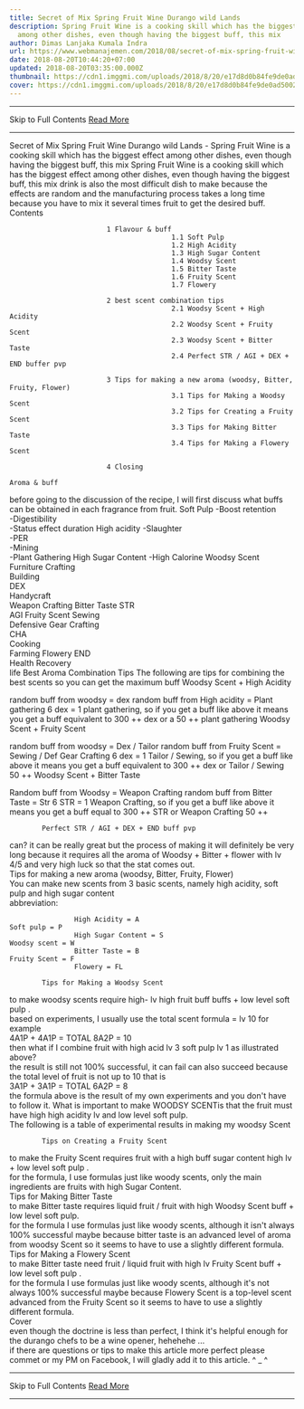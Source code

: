 ```yaml
---
title: Secret of Mix Spring Fruit Wine Durango wild Lands
description: Spring Fruit Wine is a cooking skill which has the biggest effect
  among other dishes, even though having the biggest buff, this mix
author: Dimas Lanjaka Kumala Indra
url: https://www.webmanajemen.com/2018/08/secret-of-mix-spring-fruit-wine-durango.html
date: 2018-08-20T10:44:20+07:00
updated: 2018-08-20T03:35:00.000Z
thumbnail: https://cdn1.imggmi.com/uploads/2018/8/20/e17d8d0b84fe9de0ad5002333f5764f7-full.jpg
cover: https://cdn1.imggmi.com/uploads/2018/8/20/e17d8d0b84fe9de0ad5002333f5764f7-full.jpg
---
```


<hr/> Skip to Full Contents <a href="https://www.webmanajemen.com/2018/08/secret-of-mix-spring-fruit-wine-durango.html" rel="follow" class="button" id="read-more">Read More</a> <hr/> Secret of Mix Spring Fruit Wine Durango wild Lands - Spring Fruit Wine is a cooking skill which has the biggest effect among other dishes, even though having the biggest buff, this mix Spring Fruit Wine is a cooking skill which has the biggest effect among     other dishes, even though having the biggest buff, this mix drink is     also the most difficult dish to make because the effects are random and the     manufacturing process takes a long time because you have to mix it several     times fruit to get the desired buff. 
Contents     

                            1 Flavour & buff                         
                                            1.1 Soft Pulp                                     
                                            1.2 High Acidity                                     
                                            1.3 High Sugar Content                                     
                                            1.4 Woodsy Scent                                     
                                            1.5 Bitter Taste                                     
                                            1.6 Fruity Scent                                     
                                            1.7 Flowery                                     

                            2 best scent combination tips                         
                                            2.1 Woodsy Scent + High Acidity                                     
                                            2.2 Woodsy Scent + Fruity Scent                                     
                                            2.3 Woodsy Scent + Bitter Taste                                     
                                            2.4 Perfect STR / AGI + DEX + END buffer pvp                                     

                            3 Tips for making a new aroma (woodsy, Bitter, Fruity, Flower)                         
                                            3.1 Tips for Making a Woodsy Scent                                     
                                            3.2 Tips for Creating a Fruity Scent                                     
                                            3.3 Tips for Making Bitter Taste                                     
                                            3.4 Tips for Making a Flowery Scent                                     

                            4 Closing                     

    Aroma & buff 
before going to the discussion of the recipe, I will first discuss what     buffs can be obtained in each fragrance from fruit. 
    Soft Pulp 
-Boost retention     
-Digestibility     
-Status effect duration 
    High acidity 
-Slaughter     
-PER     
-Mining     
-Plant Gathering 
    High Sugar Content 
-High Calorine 
    Woodsy Scent 
Furniture Crafting     
Building     
DEX     
Handycraft     
Weapon Crafting 
    Bitter Taste 
STR     
AGI 
    Fruity Scent 
Sewing     
Defensive Gear Crafting     
CHA     
Cooking     
Farming 
    Flowery 
END     
Health Recovery     
life 
    Best Aroma Combination Tips 
The following are tips for combining the best scents so you can get the     maximum buff 
    Woodsy Scent + High Acidity 

random buff from woodsy = dex
random buff from High acidity = Plant gathering
6 dex = 1 plant gathering, so if you get a buff like above it means you get a buff equivalent to 300 ++ dex or a    50 ++ plant gathering
    Woodsy Scent + Fruity Scent 

random buff from woodsy = Dex / Tailor
random buff from Fruity Scent = Sewing / Def Gear Crafting
6 dex = 1 Tailor / Sewing, so if you get a buff like above it means you get a buff equivalent to 300 ++ dex or    Tailor / Sewing 50 ++
    Woodsy Scent + Bitter Taste 

Random buff from Woodsy = Weapon Crafting
random buff from Bitter Taste = Str
6 STR = 1 Weapon Crafting, so if you get a buff like above it means you get a buff equal to    300 ++ STR or Weapon Crafting 50 ++
    
            Perfect STR / AGI + DEX + END buff pvp         
can? it can be really great but the process of making it will             definitely be very long because it requires all the aroma of Woodsy             + Bitter + flower with lv 4/5 and very high luck so that the stat             comes out.         
            Tips for making a new aroma (woodsy, Bitter, Fruity, Flower)         
You can make new scents from 3 basic scents, namely high acidity,             soft pulp and high sugar content         
abbreviation:         
            
                    High Acidity = A                                         Soft pulp = P                                     
                    High Sugar Content = S                                         Woodsy scent = W                                     
                    Bitter Taste = B                                         Fruity Scent = F                                     
                    Flowery = FL                                                         
        
            Tips for Making a Woodsy Scent         
        
to make woodsy scents require high- lv high fruit buff buffs + low             level soft pulp .         
based on experiments, I usually use the total scent formula = lv 10             for example         
4A1P + 4A1P = TOTAL 8A2P = 10         
then what if I combine fruit with high acid lv 3 soft pulp lv 1 as             illustrated above?         
the result is still not 100% successful, it can fail can also             succeed because the total level of fruit is not up to 10 that is         
3A1P + 3A1P = TOTAL 6A2P = 8         
the formula above is the result of my own experiments and you don't have to follow it. What is important to make            WOODSY SCENTis that the fruit must have high high             acidity lv and low level soft pulp.         
The following is a table of experimental results in making my             woodsy Scent         
        
            Tips on Creating a Fruity Scent         
to make the Fruity Scent requires fruit with a high buff sugar             content high lv + low level soft pulp .         
for the formula, I use formulas just like woody scents, only the             main ingredients are fruits with high Sugar Content.         
            Tips for Making Bitter Taste         
to make Bitter taste requires liquid fruit / fruit with high Woodsy             Scent buff + low level soft pulp.         
for the formula I use formulas just like woody scents, although it             isn't always 100% successful maybe because bitter taste is an             advanced level of aroma from woodsy Scent so it seems to have to             use a slightly different formula.         
            Tips for Making a Flowery Scent         
to make Bitter taste need fruit / liquid fruit with high lv Fruity             Scent buff + low level soft pulp .         
for the formula I use formulas just like woody scents, although             it's not always 100% successful maybe because Flowery Scent is a             top-level scent advanced from the Fruity Scent so it seems to have             to use a slightly different formula.         
            Cover         
even though the doctrine is less than perfect, I think it's helpful             enough for the durango chefs to be a wine opener, hehehehe ...         
if there are questions or tips to make this article more perfect             please commet or my PM on Facebook, I will gladly add it to this             article. ^ _ ^ <hr/> Skip to Full Contents <a href="https://www.webmanajemen.com/2018/08/secret-of-mix-spring-fruit-wine-durango.html" rel="follow" class="button" id="read-more">Read More</a> <hr/>